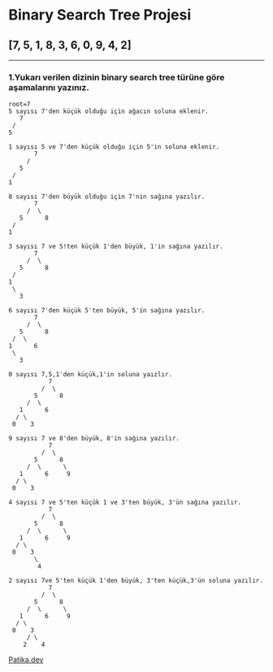# Binary Search Tree Projesi
## [7, 5, 1, 8, 3, 6, 0, 9, 4, 2] 
 
 ---
 
 ### 1.Yukarı verilen dizinin binary search tree türüne göre aşamalarını yazınız.
 
 
 ```
 root=7
 5 sayısı 7'den küçük olduğu için ağacın soluna eklenir.
    7
  /
5

1 sayısı 5 ve 7'den küçük olduğu için 5'in soluna eklenir.
        7
      /
    5
  /
1

8 sayısı 7'den büyük olduğu için 7'nin sağına yazılır.
        7
      /  \
    5      8
  /
1

3 sayısı 7 ve 5!ten küçük 1'den büyük, 1'in sağına yazılır.
        7
      /  \
    5      8
  /
1
  \
    3

6 sayısı 7'den küçük 5'ten büyük, 5'in sağına yazılır.
        7
      /  \
    5      8
  /  \
1      6
  \
    3

0 sayısı 7,5,1'den küçük,1'in soluna yaızlır.
            7
          /  \
        5      8
      /  \
    1      6
   / \
  0    3

9 sayısı 7 ve 8'den büyük, 8'in sağına yazılır.
            7
          /  \
        5      8
      /  \      \
    1      6     9
   / \
  0    3
    
4 sayısı 7 ve 5'ten küçük 1 ve 3'ten büyük, 3'ün sağına yazılır.
            7
          /  \
        5      8
      /  \      \
    1      6     9
   / \
  0    3
        \
         4

2 sayısı 7ve 5'ten küçük 1'den büyük, 3'ten küçük,3'ün soluna yazılır.
            7
          /  \
        5      8
      /  \      \
    1      6     9
   / \
  0    3
      / \
     2    4    

 ```

[Patika.dev](https://www.patika.dev/tr)